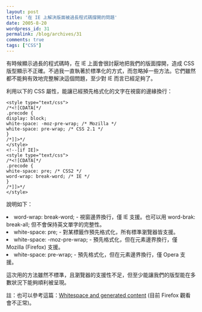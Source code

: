 ```yaml
---
layout: post
title: '在 IE 上解決版面被過長程式碼撐開的問題'
date: 2005-8-20
wordpress_id: 31
permalink: /blog/archives/31
comments: true
tags: ["CSS"]
---
```


有時候顯示過長的程式碼時，在 IE 上面會很討厭地把我們的版面撐開，造成 CSS 版型顯示不正確。不過我一直執著於標準化的方式，而忽略掉一些方法。它們雖然都不能夠有效地完整解決這個問題，至少對 IE 而言已經足夠了。

<!--more-->

利用以下的 CSS 屬性，能讓已經預先格式化的文字在視窗的邊緣換行：

```
<style type="text/css">
/*<![CDATA[*/
.precode {
display: block;
white-space: -moz-pre-wrap; /* Mozilla */
white-space: pre-wrap; /* CSS 2.1 */
}
/*]]>*/
</style>
<!--[if IE]>
<style type="text/css">
/*<![CDATA[*/
.precode {
white-space: pre; /* CSS2 */
word-wrap: break-word; /* IE */
}
/*]]>*/
</style>

```

說明如下：

<li><span>word-wrap: break-word; </span> - 視窗邊界換行，僅 IE 支援。也可以用 <span>word-brak: break-all;</span> 但不會保持英文單字的完整性。</li>
<li><span>white-space: pre; </span> -  對某標籤作預先格式化，所有標準瀏覽器皆支援。</li>
<li><span>white-space: -moz-pre-wrap;</span> - 預先格式化，但在元素邊界換行，僅 Mozilla (Firefox) 支援。</li>
<li><span>white-space: pre-wrap;</span> - 預先格式化，但在元素邊界換行，僅 Opera 支援。</li>


這次用的方法雖然不標準，且瀏覽器的支援性不足，但至少能讓我們的版型能在多數狀況下能夠順利被呈現。

註：也可以參考這篇：[Whitespace and generated content](http://cheeaun.phoenity.com/weblog/2005/06/whitespace-and-generated-content.html) (目前 Firefox 觀看會不正常)。
